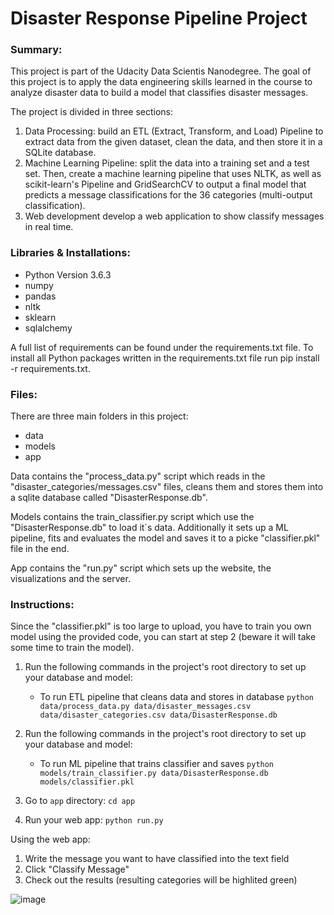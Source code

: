 # Disaster Response Pipeline Project

### Summary:
This project is part of the Udacity Data Scientis Nanodegree. The goal of this project is to apply the data engineering skills learned in the course to analyze disaster data to build a model that classifies disaster messages. 

The project is divided in three sections:
1. Data Processing: build an ETL (Extract, Transform, and Load) Pipeline to extract data from the given dataset, clean the data, and then store it in a SQLite database.
2. Machine Learning Pipeline: split the data into a training set and a test set. Then, create a machine learning pipeline that uses NLTK, as well as scikit-learn's Pipeline and GridSearchCV to output a final model that predicts a message classifications for the 36 categories (multi-output classification).
3. Web development develop a web application to show classify messages in real time.

### Libraries & Installations:
- Python Version 3.6.3
- numpy
- pandas
- nltk
- sklearn
- sqlalchemy

A full list of requirements can be found under the requirements.txt file. 
To install all Python packages written in the requirements.txt file run pip install -r requirements.txt.

### Files:
There are three main folders in this project:
- data
- models
- app

Data contains the "process_data.py" script which reads in the "disaster_categories/messages.csv" files, cleans them and stores them into a sqlite database called "DisasterResponse.db".

Models contains the train_classifier.py script which use the "DisasterResponse.db" to load it´s data. Additionally it sets up a ML pipeline, fits and evaluates the model and saves it to a picke "classifier.pkl" file in the end. 

App contains the "run.py" script which sets up the website, the visualizations and the server.

### Instructions:
Since the "classifier.pkl" is too large to upload, you have to train you own model using the provided code, you can start at step 2 (beware it will take some time to train the model).

1. Run the following commands in the project's root directory to set up your database and model:
    - To run ETL pipeline that cleans data and stores in database
        `python data/process_data.py data/disaster_messages.csv data/disaster_categories.csv data/DisasterResponse.db`
        
2. Run the following commands in the project's root directory to set up your database and model:
    - To run ML pipeline that trains classifier and saves
        `python models/train_classifier.py data/DisasterResponse.db models/classifier.pkl`
        
3. Go to `app` directory: `cd app`

4. Run your web app: `python run.py`

Using the web app:
1. Write the message you want to have classified into the text field 
2. Click "Classify Message" 
3. Check out the results (resulting categories will be highlited green)

![image](https://user-images.githubusercontent.com/109270134/204795456-8268ea3e-5640-47e6-99f9-0e93c73c2eb3.png)

